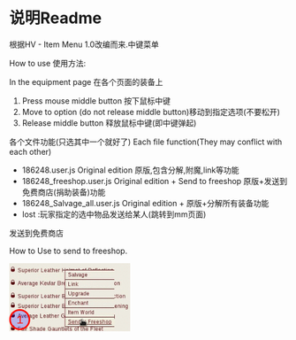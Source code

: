 # 说明Readme

根据HV - Item Menu 1.0改编而来.中键菜单

How to use 使用方法:

In the equipment page 在各个页面的装备上

1. Press mouse middle button 按下鼠标中键
2. Move to option (do not release middle button)移动到指定选项(不要松开)
3. Release middle button 释放鼠标中键(即中键弹起)

各个文件功能(只选其中一个就好了)
Each file function(They may conflict with each other)

* 186248.user.js Original edition 原版,包含分解,附魔,link等功能
* 186248_freeshop.user.js  Original edition + Send to freeshop 原版+发送到免费商店(捐助装备)功能
* 186248_Salvage_all.user.js Original edition + 原版+分解所有装备功能
* lost :玩家指定的选中物品发送给某人(跳转到mm页面)


发送到免费商店

How to Use to send to freeshop.

![发送到免费商店演示](freeshop.gif)
